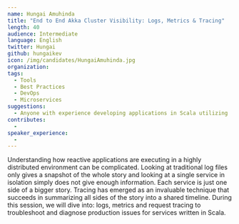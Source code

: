 ```yaml
---
name: Hungai Amuhinda
title: "End to End Akka Cluster Visibility: Logs, Metrics & Tracing"
length: 40
audience: Intermediate
language: English
twitter: Hungai
github: hungaikev
icon: /img/candidates/HungaiAmuhinda.jpg
organization: 
tags:
  - Tools
  - Best Practices
  - DevOps
  - Microservices
suggestions:
  - Anyone with experience developing applications in Scala utilizing  tools and frameworks such as Akka, Play Framework, Lagom, Scala Futures
contributes:
  - 
speaker_experience:
  - 
---
```

Understanding how reactive applications are executing in a highly distributed environment can be complicated. Looking at traditional log files only gives a snapshot of the whole story and looking at a single service in isolation simply does not give enough information. Each service is just one side of a bigger story. Tracing has emerged as an invaluable technique that succeeds in summarizing all sides of the story into a shared timeline. During this session, we will dive into: logs, metrics and request tracing to troubleshoot and diagnose  production issues for services written in Scala. 
